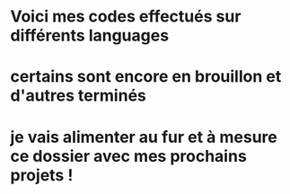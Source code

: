 # Voici mes codes effectués sur différents languages 
# certains sont encore en brouillon et d'autres terminés 

# je vais alimenter au fur et à mesure ce dossier avec mes prochains projets !
